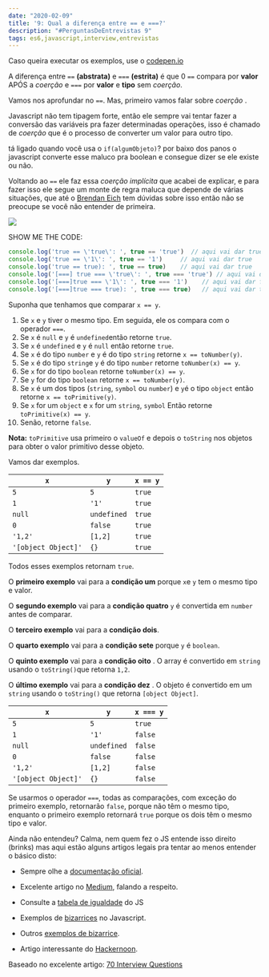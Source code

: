 ```yaml
---
date: "2020-02-09"
title: '9: Qual a diferença entre == e ===?'
description: "#PerguntasDeEntrevistas 9"
tags: es6,javascript,interview,entrevistas
---
```


Caso queira executar os exemplos, use o [codepen.io](http://codepen.io)

A diferença entre `==` **(abstrata)** e `===` **(estrita)** é que 0 `==` compara por **valor** APÓS a *coerção* e `===` por **valor** e **tipo** sem *coerção*.

Vamos nos aprofundar no `==`. Mas, primeiro vamos falar sobre *coerção* .

Javascript não tem tipagem forte, então ele sempre vai tentar fazer a conversão das variáveis pra fazer determinadas operações, isso é chamado de *coerção* que é o processo de converter um valor para outro tipo.

tá ligado quando você usa o `if(algumObjeto)`? por baixo dos panos o javascript converte esse maluco pra boolean e consegue dizer se ele existe ou não. 

Voltando ao `==` ele faz essa *coerção implícita* que acabei de explicar, e para fazer isso ele segue um monte de regra maluca que depende de várias situações, que até o [Brendan Eich](https://en.wikipedia.org/wiki/Brendan_Eich) tem dúvidas sobre isso então não se preocupe se você não entender de primeira.

![](https://upload.wikimedia.org/wikipedia/commons/thumb/d/d1/Brendan_Eich_Mozilla_Foundation_official_photo.jpg/220px-Brendan_Eich_Mozilla_Foundation_official_photo.jpg)

SHOW ME THE CODE:

```js
console.log('true == \'true\': ', true == 'true')  // aqui vai dar true
console.log('true == \'1\': ', true == '1')     // aqui vai dar true
console.log('true == true): ', true == true)    // aqui vai dar true
console.log('[===] true === \'true\': ', true === 'true') // aqui vai dar false
console.log('[===]true === \'1\': ', true === '1')    // aqui vai dar false
console.log('[===]true === true): ', true === true)   // aqui vai dar true
```

Suponha que tenhamos que comparar `x == y`.

1.  Se `x` e `y` tiver o mesmo tipo. Em seguida, ele os compara com o operador `===`.
2.  Se `x` é `null` e `y` é `undefined`então retorne `true`.
3.  Se `x` é `undefined` e `y` é `null` então retorne `true`.
4.  Se `x` é do tipo `number` e `y` é do tipo `string` retorne `x == toNumber(y)`.
5.  Se `x` é do tipo `string`e `y` é do tipo `number` retorne `toNumber(x) == y`.
6.  Se `x` for do tipo `boolean` retorne `toNumber(x) == y`.
7.  Se `y` for do tipo `boolean` retorne `x == toNumber(y)`.
8.  Se `x` é um dos tipos (`string`, `symbol` ou `number`) e `y`é o tipo `object` então retorne `x == toPrimitive(y)`.
9.  Se `x` for um `object` e `x` for um `string`, `symbol` Então retorne `toPrimitive(x) == y`.
10. Senão, retorne `false`.

**Nota:** `toPrimitive` usa primeiro o `valueOf` e depois o `toString` nos objetos para obter o valor primitivo desse objeto.

Vamos dar exemplos.

| `x` | `y` | `x == y` |
| --- | --- | --- |
| `5` | `5` | `true` |
| `1` | `'1'` | `true` |
| `null` | `undefined` | `true` |
| `0` | `false` | `true` |
| `'1,2'` | `[1,2]` | `true` |
| `'[object Object]'` | `{}` | `true` |

Todos esses exemplos retornam `true`.

O **primeiro exemplo** vai para a **condição um** porque `x`e `y` tem o mesmo tipo e valor.

O **segundo exemplo** vai para a **condição quatro** `y` é convertida em `number` antes de comparar.

O **terceiro exemplo** vai para a **condição dois**.

O **quarto exemplo** vai para a **condição sete** porque `y` é `boolean`.

O **quinto exemplo** vai para a **condição oito** . O array é convertido em `string` usando o `toString()`que retorna `1,2`.

O **último exemplo** vai para a **condição dez** . O objeto é convertido em um `string` usando o `toString()` que retorna `[object Object]`.

| `x` | `y` | `x === y` |
| --- | --- | --- |
| `5` | `5` | `true` |
| `1` | `'1'` | `false` |
| `null` | `undefined` | `false` |
| `0` | `false` | `false` |
| `'1,2'` | `[1,2]` | `false` |
| `'[object Object]'` | `{}` | `false` |

Se usarmos o operador `===`, todas as comparações, com exceção do primeiro exemplo, retornarão `false`, porque não têm o mesmo tipo, enquanto o primeiro exemplo retornará `true` porque os dois têm o mesmo tipo e valor.

Ainda não entendeu? Calma, nem quem fez o JS entende isso direito (brinks) mas aqui estão alguns artigos legais pra tentar ao menos entender o básico disto:

-   Sempre olhe a [documentação oficial](https://www.ecma-international.org/ecma-262/6.0/index.html#sec-type-conversion).

-   Excelente artigo no [Medium](https://medium.com/trainingcenter/explicando-a-coer%C3%A7%C3%A3o-de-tipos-em-javascript-d6c9203c4e5), falando a respeito.

-   Consulte a [tabela de igualdade](https://dorey.github.io/JavaScript-Equality-Table/) do JS

-   Exemplos de [bizarrices](https://wtfjs.com/) no Javascript.

-   Outros [exemplos de bizarrice](https://github.com/denysdovhan/wtfjs#-is-equal-).

-   Artigo interessante do [Hackernoon](https://hackernoon.com/understanding-js-coercion-ff5684475bfc).

Baseado no excelente artigo: [70 Interview Questions](https://dev.to/macmacky/70-javascript-interview-questions-5gfi#14-whats-the-difference-between-and-)